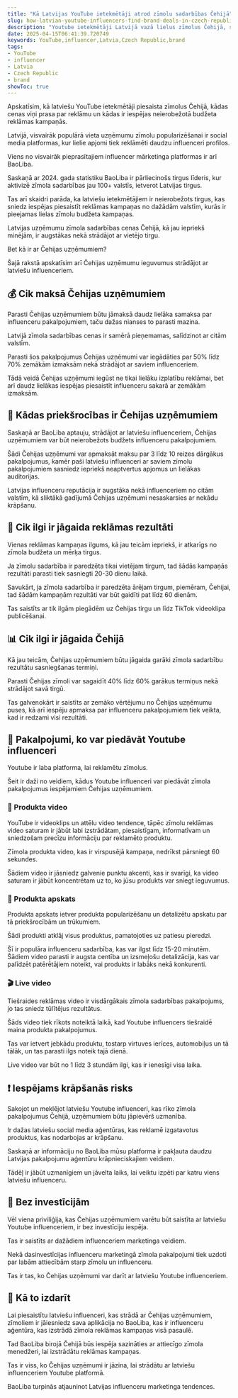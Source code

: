 ```yaml
---
title: "Kā Latvijas YouTube ietekmētāji atrod zīmolu sadarbības Čehijā"
slug: how-latvian-youtube-influencers-find-brand-deals-in-czech-republic-2025-04-15
description: "Youtube ietekmētāji Latvijā vazā lielus zīmolus Čehijā, sadarbības cenas un veidi"
date: 2025-04-15T06:41:39.720749
keywords: YouTube,influencer,Latvia,Czech Republic,brand
tags:
- YouTube
- influencer
- Latvia
- Czech Republic
- brand
showToc: true
---
```


Apskatīsim, kā latviešu YouTube ietekmētāji piesaista zīmolus Čehijā, kādas cenas viņi prasa par reklāmu un kādas ir iespējas neierobežotā budžeta reklāmas kampaņās.

Latvijā, visvairāk populārā vieta uzņēmumu zīmolu popularizēšanai ir social media platformas, kur lielie apjomi tiek reklāmēti daudzu influenceri profilos.

Viens no visvairāk pieprasītajiem influencer mārketinga platformas ir arī BaoLiba. 

Saskaņā ar 2024. gada statistiku BaoLiba ir pārliecinošs tirgus līderis, kur aktivizē zīmola sadarbības jau 100+ valstīs, ietverot Latvijas tirgus.

Tas arī skaidri parāda, ka latviešu ietekmētājiem ir neierobežots tirgus, kas sniedz iespējas piesaistīt reklāmas kampaņas no dažādām valstīm, kurās ir pieejamas lielas zīmolu budžeta kampaņas. 

Latvijas uzņēmumu zīmola sadarbības cenas Čehijā, kā jau iepriekš minējām, ir augstākas nekā strādājot ar vietējo tirgu.

Bet kā ir ar Čehijas uzņēmumiem? 

Šajā rakstā apskatīsim arī Čehijas uzņēmumu ieguvumus strādājot ar latviešu influenceriem. 

##  💰 Cik maksā Čehijas uzņēmumiem

Parasti Čehijas uzņēmumiem būtu jāmaksā daudz lielāka samaksa par influenceru pakalpojumiem, taču dažas nianses to parasti mazina.

Latvijā zīmola sadarbības cenas ir samērā pieņemamas, salīdzinot ar citām valstīm. 

Parasti šos pakalpojumus Čehijas uzņēmumi var iegādāties par 50% līdz 70% zemākām izmaksām nekā strādājot ar saviem influenceriem.

Tādā veidā Čehijas uzņēmumi iegūst ne tikai lielāku izplatību reklāmai, bet arī daudz lielākas iespējas piesaistīt influenceru sakarā ar zemākām izmaksām.

## 📸 Kādas priekšrocības ir Čehijas uzņēmumiem 

Saskaņā ar BaoLiba aptauju, strādājot ar latviešu influenceriem, Čehijas uzņēmumiem var būt neierobežots budžets influenceru pakalpojumiem. 

Šādi Čehijas uzņēmumi var apmaksāt maksu par 3 līdz 10 reizes dārgākus pakalpojumus, kamēr paši latviešu influenceri ar saviem zīmolu pakalpojumiem sasniedz iepriekš neaptvertus apjomus un lielākas auditorijas.

Latvijas influenceru reputācija ir augstāka nekā influenceriem no citām valstīm, kā sliktākā gadījumā Čehijas uzņēmumi nesaskarsies ar nekādu krāpšanu.

## 🔎 Cik ilgi ir jāgaida reklāmas rezultāti

Vienas reklāmas kampaņas ilgums, kā jau teicām iepriekš, ir atkarīgs no zīmola budžeta un mērķa tirgus.

Ja zīmolu sadarbība ir paredzēta tikai vietējam tirgum, tad šādās kampaņās rezultāti parasti tiek sasniegti 20-30 dienu laikā.

Savukārt, ja zīmola sadarbība ir paredzēta ārējam tirgum, piemēram, Čehijai, tad šādām kampaņām rezultāti var būt gaidīti pat līdz 60 dienām.

Tas saistīts ar tik ilgām piegādēm uz Čehijas tirgu un līdz TikTok videoklipa publicēšanai. 

##  📊 Cik ilgi ir jāgaida Čehijā 

Kā jau teicām, Čehijas uzņēmumiem būtu jāgaida garāki zīmola sadarbību rezultātu sasniegšanas termiņi.

Parasti Čehijas zīmoli var sagaidīt 40% līdz 60% garākus termiņus nekā strādājot savā tirgū. 

Tas galvenokārt ir saistīts ar zemāko vērtējumu no Čehijas uzņēmumu puses, kā arī iespēju apmaksa par influenceru pakalpojumiem tiek veikta, kad ir redzami visi rezultāti.

## 📢 Pakalpojumi, ko var piedāvāt Youtube influenceri

Youtube ir laba platforma, lai reklamētu zīmolus. 

Šeit ir daži no veidiem, kādus Youtube influenceri var piedāvāt zīmola pakalpojumus iespējamiem Čehijas uzņēmumiem.

### 🎥 Produkta video

YouTube ir videoklips un attēlu video tendence, tāpēc zīmolu reklāmas video saturam ir jābūt labi izstrādātam, piesaistīgam, informatīvam un sniedzošam precīzu informāciju par reklamēto produktu. 

Zīmola produkta video, kas ir virspusējā kampaņa, nedrīkst pārsniegt 60 sekundes.

Šādiem video ir jāsniedz galvenie punktu akcenti, kas ir svarīgi, ka video saturam ir jābūt koncentrētam uz to, ko jūsu produkts var sniegt ieguvumus. 

### 🔎 Produkta apskats

Produkta apskats ietver produkta popularizēšanu un detalizētu apskatu par tā priekšrocībām un trūkumiem. 

Šādi produkti atklāj visus produktus, pamatojoties uz patiesu pieredzi. 

Šī ir populāra influenceru sadarbība, kas var ilgst līdz 15-20 minutēm. Šādiem video parasti ir augsta centība un izsmeļošu detalizācija, kas var palīdzēt patērētājiem noteikt, vai produkts ir labāks nekā konkurenti. 

### 🎬 Live video

Tiešraides reklāmas video ir visdārgākais zīmola sadarbības pakalpojums, jo tas sniedz tūlītējus rezultātus.

Šāds video tiek rīkots noteiktā laikā, kad Youtube influencers tiešraidē maina produkta pakalpojumus. 

Tas var ietvert jebkādu produktu, tostarp virtuves ierīces, automobiļus un tā tālāk, un tas parasti ilgs noteik tajā dienā. 

Live video var būt no 1 līdz 3 stundām ilgi, kas ir ienesīgi visa laika. 

## ❗ Iespējams krāpšanās risks

Sakojot un meklējot latviešu Youtube influenceri, kas rīko zīmola pakalpojumus Čehijā, uzņēmumiem būtu jāpievērš uzmanība.

Ir dažas latviešu social media aģentūras, kas reklamē izgatavotus produktus, kas nodarbojas ar krāpšanu.

Saskaņā ar informāciju no BaoLiba mūsu platforma ir pakļauta daudzu Latvijas pakalpojumu aģentūru krāpnieciskajiem veidiem. 

Tādēļ ir jābūt uzmanīgiem un jāvelta laiks, lai veiktu izpēti par katru viens latviešu influenceru.

## 🎉 Bez investīcijām

Vēl viena priviliģija, kas Čehijas uzņēmumiem varētu būt saistīta ar latviešu Youtube influenceriem, ir bez investīciju iespēja. 

Tas ir saistīts ar dažādiem influenceriem marketinga veidiem.

Nekā dasinvestīcijas influenceru marketingā zīmola pakalpojumi tiek uzdoti par labām attiecībām starp zīmolu un influenceru.

Tas ir tas, ko Čehijas uzņēmumi var darīt ar latviešu Youtube influenceriem. 

## 📄 Kā to izdarīt

Lai piesaistītu latviešu influenceri, kas strādā ar Čehijas uzņēmumiem, zīmoliem ir jāiesniedz sava aplikācija no BaoLiba, kas ir influenceru aģentūra, kas izstrādā zīmola reklāmas kampaņas visā pasaulē.

Tad BaoLiba birojā Čehijā būs iespēja sazināties ar attiecīgo zīmola menedžeri, lai izstrādātu reklāmas kampaņas. 

Tas ir viss, ko Čehijas uzņēmumi ir jāzina, lai strādātu ar latviešu influenceriem Youtube platformā. 

BaoLiba turpinās atjauninot Latvijas influenceru marketinga tendences.